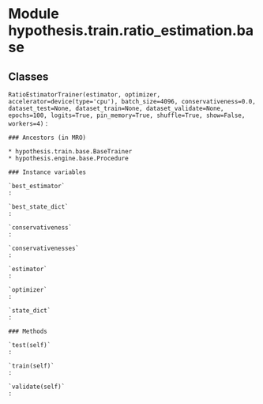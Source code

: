 Module hypothesis.train.ratio_estimation.base
=============================================

Classes
-------

`RatioEstimatorTrainer(estimator, optimizer, accelerator=device(type='cpu'), batch_size=4096, conservativeness=0.0, dataset_test=None, dataset_train=None, dataset_validate=None, epochs=100, logits=True, pin_memory=True, shuffle=True, show=False, workers=4)`
:   

    ### Ancestors (in MRO)

    * hypothesis.train.base.BaseTrainer
    * hypothesis.engine.base.Procedure

    ### Instance variables

    `best_estimator`
    :

    `best_state_dict`
    :

    `conservativeness`
    :

    `conservativenesses`
    :

    `estimator`
    :

    `optimizer`
    :

    `state_dict`
    :

    ### Methods

    `test(self)`
    :

    `train(self)`
    :

    `validate(self)`
    :
